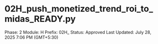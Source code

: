 # 02H_push_monetized_trend_roi_to_midas_READY.py

Phase: 2
Module: H
Prefix: 02H_
Status: Approved
Last Updated: July 28, 2025 7:06 PM (GMT+5:30)
